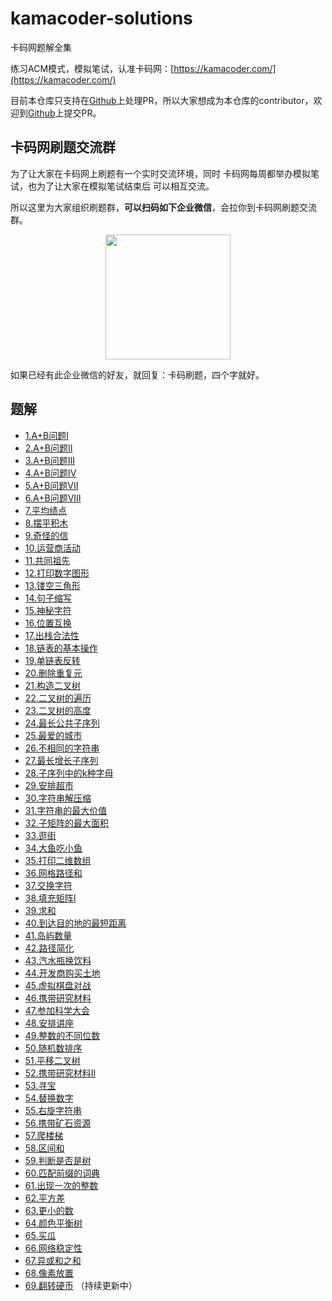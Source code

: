 # kamacoder-solutions

卡码网题解全集 

练习ACM模式，模拟笔试，认准卡码网：[https://kamacoder.com/](https://kamacoder.com/) 

目前本仓库只支持在[Github](https://github.com/youngyangyang04/kamacoder-solutions)上处理PR，所以大家想成为本仓库的contributor，欢迎到[Github](https://github.com/youngyangyang04/kamacoder-solutions)上提交PR。 

## 卡码网刷题交流群

为了让大家在卡码网上刷题有一个实时交流环境，同时 卡码网每周都举办模拟笔试，也为了让大家在模拟笔试结束后 可以相互交流。

所以这里为大家组织刷题群，**可以扫码如下企业微信**，会拉你到卡码网刷题交流群。

<div align="center"><img src="https://code-thinking-1253855093.file.myqcloud.com/pics/20230831094448.png" data-img="1" width="200" height="200"></img></div>

如果已经有此企业微信的好友，就回复：卡码刷题，四个字就好。

## 题解

* [1.A+B问题I](./problems/0001.A+B问题I.md)
* [2.A+B问题II](./problems/0002.A+B问题II.md)
* [3.A+B问题III](./problems/0003.A+B问题III.md)
* [4.A+B问题IV](./problems/0004.A+B问题IV.md)
* [5.A+B问题VII](./problems/0005.A+B问题VII.md)
* [6.A+B问题VIII](./problems/0006.A+B问题VIII.md)
* [7.平均绩点](./problems/0007.平均绩点.md)
* [8.摆平积木](./problems/0008.摆平积木.md)
* [9.奇怪的信](./problems/0009.奇怪的信.md)
* [10.运营商活动](./problems/0010.运营商活动.md)
* [11.共同祖先](./problems/0011.共同祖先.md)
* [12.打印数字图形](./problems/0012.打印数字图形.md)
* [13.镂空三角形](./problems/0013.镂空三角形.md)
* [14.句子缩写](./problems/0014.句子缩写.md)
* [15.神秘字符](./problems/0015.神秘字符.md)
* [16.位置互换](./problems/0016.位置互换.md)
* [17.出栈合法性](./problems/0017.出栈合法性.md)
* [18.链表的基本操作](./problems/0018.链表的基本操作.md)
* [19.单链表反转](./problems/0019.单链表反转.md)
* [20.删除重复元](./problems/0020.删除重复元素.md)
* [21.构造二叉树](./problems/0021.构造二叉树.md)
* [22.二叉树的遍历](./problems/0022.二叉树的遍历.md)
* [23.二叉树的高度](./problems/0023.二叉树的高度.md)
* [24.最长公共子序列](./problems/0024.最长公共子序列.md)
* [25.最爱的城市](./problems/0025.最爱的城市.md)
* [26.不相同的字符串](./problems/0026.不相同的字符串.md)
* [27.最长增长子序列](./problems/0027.最长增长子序列.md)
* [28.子序列中的k种字母](./problems/0028.子序列中的k种字母.md) 
* [29.安排超市](./problems/0029.安排超市.md)
* [30.字符串解压缩](./problems/0030.字符串解压缩.md)
* [31.字符串的最大价值](./problems/0031.字符串的最大价值.md)
* [32.子矩阵的最大面积](./problems/0032.子矩阵的最大面积.md)
* [33.逛街](./problems/0033.逛街.md)
* [34.大鱼吃小鱼](./problems/0034.大鱼吃小鱼.md)
* [35.打印二维数组](./problems/0035.打印二维数组.md)
* [36.网格路径和](./problems/0036.网格路径和.md)
* [37.交换字符](./problems/0037.交换字符.md)
* [38.填充矩阵I](./problems/0038.填充矩阵I.md)
* [39.求和](./problems/0039.求和.md)
* [40.到达目的地的最短距离](./problems/0040.到达目的地的最短距离.md)
* [41.岛屿数量](./problems/0041.岛屿数量.md)
* [42.路径简化](./problems/0042.路径简化.md)
* [43.汽水瓶换饮料](./problems/0043.汽水瓶换饮料.md)
* [44.开发商购买土地](./problems/0044.开发商购买土地.md)
* [45.虚拟棋盘对战](./problems/0045.虚拟棋盘对战.md)
* [46.携带研究材料](./problems/0046.携带研究材料.md)
* [47.参加科学大会](./problems/0047.参加科学大会.md)
* [48.安排讲座](./problems/0048.安排讲座.md)
* [49.整数的不同位数](./problems/0049.整数的不同位数.md)
* [50.随机数排序](./problems/0050.随机数排序.md)
* [51.平移二叉树](./problems/0051.平移二叉树.md)
* [52.携带研究材料II](./problems/0052.携带研究材料II.md)
* [53.寻宝](./problems/0053.寻宝.md)
* [54.替换数字](./problems/0054.替换数字.md)
* [55.右旋字符串](./problems/0055.右旋字符串.md)
* [56.携带矿石资源](./problems/0056.携带矿石资源.md)
* [57.爬楼梯](./problems/0057.爬楼梯.md)
* [58.区间和](./problems/0058.区间和.md)
* [59.判断是否是树](./problems/0059.判断是否是树.md)
* [60.匹配前缀的词典](./problems/0060.匹配前缀的词典.md)
* [61.出现一次的整数](./problems/0061.出现一次的整数.md)
* [62.平方差](./problems/0062.平方差.md)
* [63.更小的数](./problems/0063.更小的数.md)
* [64.颜色平衡树](./problems/0064.颜色平衡树.md)
* [65.买瓜](./problems/0065.买瓜.md)
* [66.网络稳定性](./problems/0066.网络稳定性.md)
* [67.异或和之和](./problems/0067.异或和之和.md)
* [68.像素放置](./problems/0068.像素放置.md)
* [69.翻转硬币](./problems/0069.翻转硬币.md)
（持续更新中）

